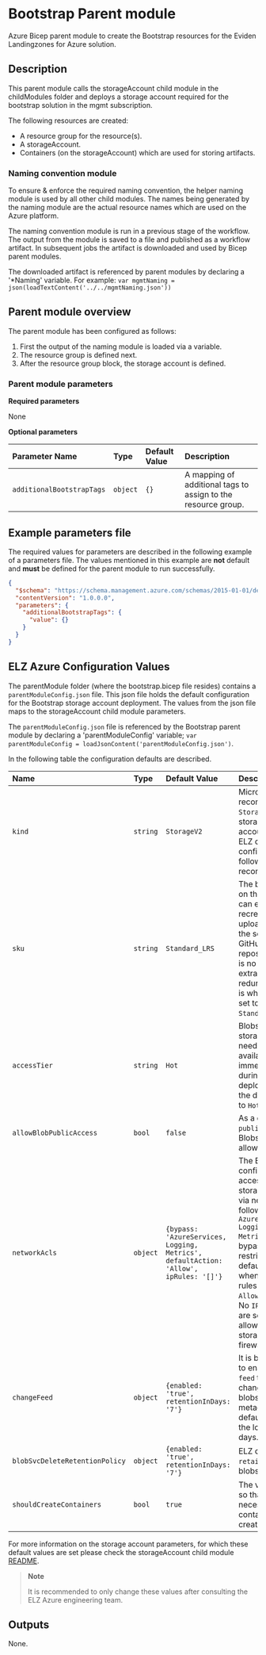 # Bootstrap Parent module

Azure Bicep parent module to create the Bootstrap resources for the Eviden Landingzones for Azure solution.

## Description

This parent module calls the storageAccount child module in the childModules folder and deploys a storage account required for the bootstrap solution in the mgmt subscription.

The following resources are created:

- A resource group for the resource(s).
- A storageAccount.
- Containers (on the storageAccount) which are used for storing artifacts.

### Naming convention module

To ensure & enforce the required naming convention, the helper naming module is used by all other child modules.
The names being generated by the naming module are the actual resource names which are used on the Azure platform.

The naming convention module is run in a previous stage of the workflow. The output from the module is saved to a file and published as a workflow artifact. In subsequent jobs the artifact is downloaded and used by Bicep parent modules.

The downloaded artifact is referenced by parent modules by declaring a '*Naming' variable.  For example: `var mgmtNaming = json(loadTextContent('../../mgmtNaming.json'))`

## Parent module overview

The parent module has been configured as follows:

1. First the output of the naming module is loaded via a variable.
2. The resource group is defined next.
3. After the resource group block, the storage account is defined.

### Parent module parameters

**Required parameters**

None

**Optional parameters**

| Parameter Name | Type | Default Value | Description |
| :-- | :-- | :-- | :-- |
| `additionalBootstrapTags` | `object` | `{}` | A mapping of additional tags to assign to the resource group. |

## Example parameters file

The required values for parameters are described in the following example of a parameters file.
The values mentioned in this example are **not** default and **must** be defined for the parent module to run successfully.

```json
{
  "$schema": "https://schema.management.azure.com/schemas/2015-01-01/deploymentParameters.json#",
  "contentVersion": "1.0.0.0",
  "parameters": {
    "additionalBootstrapTags": {
      "value": {}
    }
  }
}
```

## ELZ Azure Configuration Values

The parentModule folder (where the bootstrap.bicep file resides) contains a `parentModuleConfig.json` file. This json file holds the default configuration for the Bootstrap storage account deployment. The values from the json file maps to the storageAccount child module parameters.

The `parentModuleConfig.json` file is referenced by the Bootstrap parent module by declaring a 'parentModuleConfig' variable; `var parentModuleConfig = loadJsonContent('parentModuleConfig.json')`.

In the following table the configuration defaults are described.

| Name | Type | Default Value | Description |
| :-- | :-- | :-- | :-- |
| `kind` | `string` | `StorageV2` | Microsofts recommends `StorageV2` for storage accounts. The ELZ default configuration follows this recommendation. |
| `sku` | `string` | `Standard_LRS` | The blobs saved on this container can easily be recreated/re-uploaded using the source in the GitHub repository, there is no need for extra redundancy. This is why the sku is set to `Standard_LRS`. |
| `accessTier` | `string` | `Hot` | Blobs on this storage account need to be available immediately during deployments. So, the default is set to `Hot`. |
| `allowBlobPublicAccess` | `bool` | `false` | As a default `public access` to Blobs is not allowed. |
| `networkAcls` | `object` | `{bypass: 'AzureServices, Logging, Metrics', defaultAction: 'Allow', ipRules: '[]'}` | The ELZ default configuration for access to the storage account via network is as follows: `AzureServices, Logging & Metrics` will bypass any restrictions. The default action when no other rules match is to `Allow` the traffic. No `IP addresses` are set as allowed in the storage account firewall. |
| `changeFeed` | `object` | `{enabled: 'true', retentionInDays: '7'}`| It is best practice to enable `change feed` to track changes (on blobs & blob metadata). ELZ default is to set the logging to 7 days.|
| `blobSvcDeleteRetentionPolicy` | `object` | `{enabled: 'true', retentionInDays: '7'}` | ELZ default is to `retain` deleted blobs for 7 days. |
| `shouldCreateContainers` | `bool` | `true` | The value is true so that the necessary container is created. |

For more information on the storage account parameters, for which these default values are set please check the storageAccount child module [README](../../childModules/storageAccount/README.md).

> **Note**
> 
> It is recommended to only change these values after consulting the ELZ Azure engineering team.
## Outputs

None.
